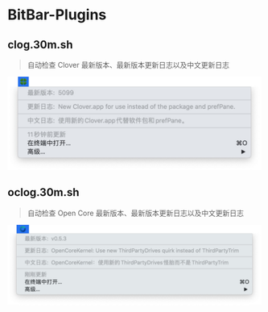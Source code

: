 # BitBar-Plugins

## clog.30m.sh

> 自动检查 Clover 最新版本、最新版本更新日志以及中文更新日志

![clog](https://raw.githubusercontent.com/athlonreg/BitBar-Plugins/master/img/clog.jpg)

## oclog.30m.sh

> 自动检查 Open Core 最新版本、最新版本更新日志以及中文更新日志

![oclog](https://raw.githubusercontent.com/athlonreg/BitBar-Plugins/master/img/oclog.jpg)

